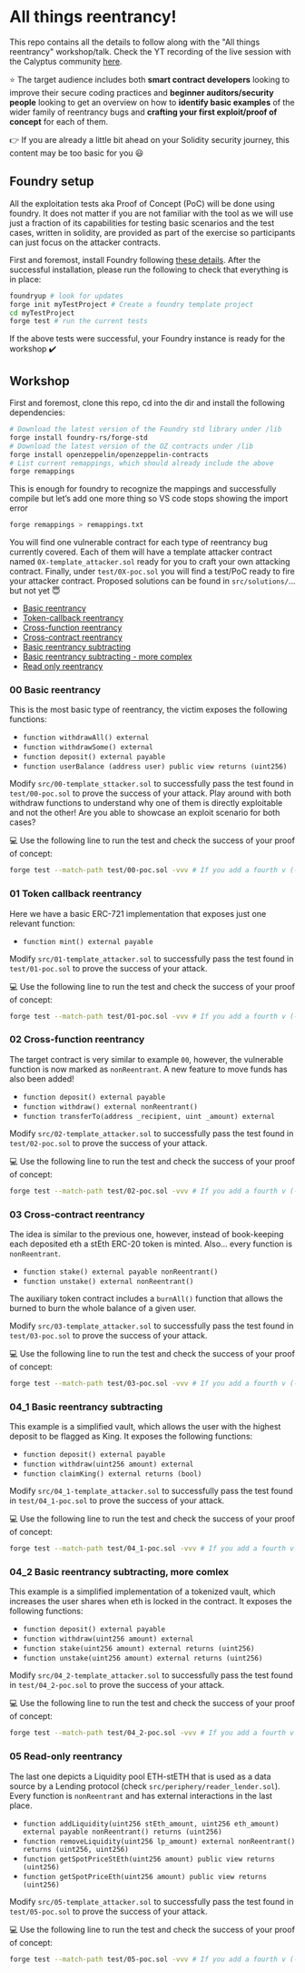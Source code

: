 # All things reentrancy!

This repo contains all the details to follow along with the "All things reentrancy" workshop/talk. Check the YT recording of the live session with the Calyptus community [here](https://www.youtube.com/watch?v=vR98s7W-aX4).


:star: The target audience includes both **smart contract developers** looking to improve their secure coding practices and **beginner auditors/security people** looking to get an overview on how to **identify basic examples** of the wider family of reentrancy bugs and **crafting your first exploit/proof of concept** for each of them.


:point_right: If you are already a little bit ahead on your Solidity security journey, this content may be too basic for you :smiley:


## Foundry setup

All the exploitation tests aka Proof of Concept (PoC) will be done using foundry. It does not matter if you are not familiar with the tool as we will use just a fraction of its capabilities for testing basic scenarios and the test cases, written in solidity,  are provided as part of the exercise so participants can just focus on the attacker contracts.


First and foremost, install Foundry following [these details](https://book.getfoundry.sh/getting-started/installation). After the successful installation, please run the following to check that everything is in place:
```sh
foundryup # look for updates
forge init myTestProject # Create a foundry template project
cd myTestProject 
forge test # run the current tests
```

If the above tests were successful, your Foundry instance is ready for the workshop :heavy_check_mark:


## Workshop

First and foremost, clone this repo, cd into the dir and install the following dependencies:
```sh
# Download the latest version of the Foundry std library under /lib
forge install foundry-rs/forge-std
# Download the latest version of the OZ contracts under /lib
forge install openzeppelin/openzeppelin-contracts
# List current remappings, which should already include the above
forge remappings 
```

This is enough for foundry to recognize the mappings and successfully compile but let’s add one more thing so VS code stops showing the import error
```sh
forge remappings > remappings.txt
```

You will find one vulnerable contract for each type of reentrancy bug currently covered. Each of them will have a template attacker contract named `0X-template_attacker.sol` ready for you to craft your own attacking contract. Finally, under `test/0X-poc.sol` you will find a test/PoC ready to fire your attacker contract. Proposed solutions can be found in `src/solutions/`... but not yet :innocent:

- [Basic reentrancy](/src/00-basic.sol/)
- [Token-callback reentrancy](/src/01-tokenCallback.sol/)
- [Cross-function reentrancy](/src/02-xFunction.sol/)
- [Cross-contract reentrancy](/src/03-xContract.sol/)
- [Basic reentrancy subtracting](/src/04_1-subtraction.sol/) 
- [Basic reentrancy subtracting - more complex](/src/04_2-subtraction.sol/)
- [Read only reentrancy](/src/05-readOnly.sol/)


### 00 Basic reentrancy

This is the most basic type of reentrancy, the victim exposes the following functions:
- `function withdrawAll() external`
- `function withdrawSome() external`
- `function deposit() external payable`
- `function userBalance (address user) public view returns (uint256)`

Modify `src/00-template_sttacker.sol` to successfully pass the test found in `test/00-poc.sol` to prove the success of your attack. Play around with both withdraw functions to understand why one of them is directly exploitable and not the other! Are you able to showcase an exploit scenario for both cases?

:computer: Use the following line to run the test and check the success of your proof of concept:
```sh
forge test --match-path test/00-poc.sol -vvv # If you add a fourth v (-vvvv) you will see the traces for successful tests too, very interesting!
```


### 01 Token callback reentrancy

Here we have a basic ERC-721 implementation that exposes just one relevant function:
- `function mint() external payable`

Modify `src/01-template_attacker.sol` to successfully pass the test found in `test/01-poc.sol` to prove the success of your attack. 

:computer: Use the following line to run the test and check the success of your proof of concept:
```sh
forge test --match-path test/01-poc.sol -vvv # If you add a fourth v (-vvvv) you will see the traces for successful tests too, very interesting!
```


### 02 Cross-function reentrancy

The target contract is very similar to example `00`, however, the vulnerable function is now marked as `nonReentrant`. A new feature to move funds has also been added!
- `function deposit() external payable`
- `function withdraw() external nonReentrant()`
- `function transferTo(address _recipient, uint _amount) external`

Modify `src/02-template_attacker.sol` to successfully pass the test found in `test/02-poc.sol` to prove the success of your attack. 

:computer: Use the following line to run the test and check the success of your proof of concept:
```sh
forge test --match-path test/02-poc.sol -vvv # If you add a fourth v (-vvvv) you will see the traces for successful tests too, very interesting!
```


### 03 Cross-contract reentrancy

The idea is similar to the previous one, however, instead of book-keeping each deposited eth a stEth ERC-20 token is minted. Also... every function is `nonReentrant`.
- `function stake() external payable nonReentrant()`
- `function unstake() external nonReentrant()`


The auxiliary token contract includes a `burnAll()` function that allows the burned to burn the whole balance of a given user.


Modify `src/03-template_attacker.sol` to successfully pass the test found in `test/03-poc.sol` to prove the success of your attack. 

:computer: Use the following line to run the test and check the success of your proof of concept:
```sh
forge test --match-path test/03-poc.sol -vvv # If you add a fourth v (-vvvv) you will see the traces for successful tests too, very interesting!
```


### 04_1 Basic reentrancy subtracting

This example is a simplified vault, which allows the user with the highest deposit to be flagged as King. It exposes the following functions:
- `function deposit() external payable`
- `function withdraw(uint256 amount) external`
- `function claimKing() external returns (bool)`

Modify `src/04_1-template_attacker.sol` to successfully pass the test found in `test/04_1-poc.sol` to prove the success of your attack. 

:computer: Use the following line to run the test and check the success of your proof of concept:
```sh
forge test --match-path test/04_1-poc.sol -vvv # If you add a fourth v (-vvvv) you will see the traces for successful tests too, very interesting!
```


### 04_2 Basic reentrancy subtracting, more comlex

This example is a simplified implementation of a tokenized vault, which increases the user shares when eth is locked in the contract. It exposes the following functions:
- `function deposit() external payable`
- `function withdraw(uint256 amount) external`
- `function stake(uint256 amount) external returns (uint256)`
- `function unstake(uint256 amount) external returns (uint256)`

Modify `src/04_2-template_attacker.sol` to successfully pass the test found in `test/04_2-poc.sol` to prove the success of your attack. 

:computer: Use the following line to run the test and check the success of your proof of concept:
```sh
forge test --match-path test/04_2-poc.sol -vvv # If you add a fourth v (-vvvv) you will see the traces for successful tests too, very interesting!
```


### 05 Read-only reentrancy

The last one depicts a Liquidity pool ETH-stETH that is used as a data source by a Lending protocol (check `src/periphery/reader_lender.sol`). Every function is `nonReentrant` and has external interactions in the last place.
- `function addLiquidity(uint256 stEth_amount, uint256 eth_amount) external payable nonReentrant() returns (uint256)`
- `function removeLiquidity(uint256 lp_amount) external nonReentrant() returns (uint256, uint256)`
- `function getSpotPriceStEth(uint256 amount) public view returns (uint256)`
- `function getSpotPriceEth(uint256 amount) public view returns (uint256)`

Modify `src/05-template_attacker.sol` to successfully pass the test found in `test/05-poc.sol` to prove the success of your attack. 

:computer: Use the following line to run the test and check the success of your proof of concept:
```sh
forge test --match-path test/05-poc.sol -vvv # If you add a fourth v (-vvvv) you will see the traces for successful tests too, very interesting!
```
